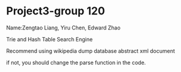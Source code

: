 # Project3-group 120
Name:Zengtao Liang, Yiru Chen, Edward Zhao


Trie and Hash Table Search Engine


Recommend using wikipedia dump database abstract xml document


if not, you should change the parse function in the code.
